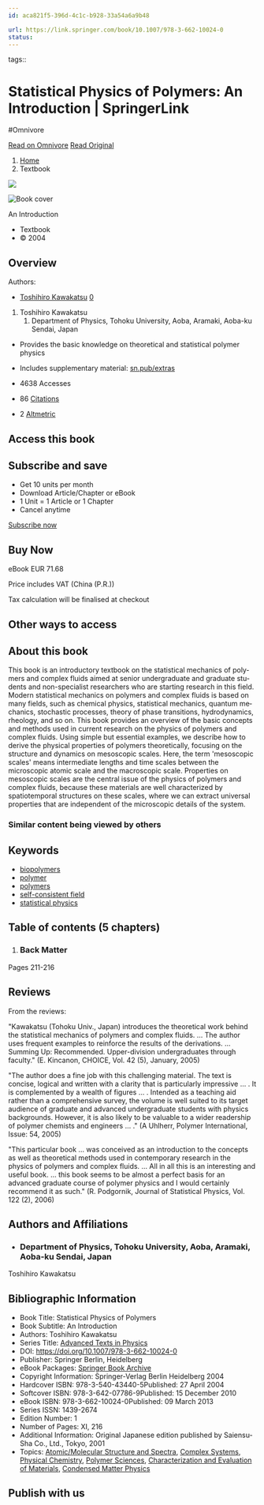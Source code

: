 ```yaml
---
id: aca821f5-396d-4c1c-b928-33a54a6a9b48

url: https://link.springer.com/book/10.1007/978-3-662-10024-0
status:
---
```



tags:: 

# Statistical Physics of Polymers: An Introduction | SpringerLink
#Omnivore

[Read on Omnivore](https://omnivore.app/me/statistical-physics-of-polymers-an-introduction-springer-link-192b42675d2)
[Read Original](https://link.springer.com/book/10.1007/978-3-662-10024-0)

1. [Home](https://link.springer.com/)
2. Textbook

[ ![](https://proxy-prod.omnivore-image-cache.app/90x135,szHeAJdJkM6oyluFT1Lvc7SQ4ZgcRKJeV_nbmfXo1u_A/https://media.springernature.com/w90/springer-static/cover-hires/book/978-3-662-10024-0?as=webp) ](https://link.springer.com/book/10.1007/978-3-662-10024-0/cover) 

![Book cover](https://proxy-prod.omnivore-image-cache.app/800x1200,s3PmaC8ZP_3q35TcYOKn41_VEqccZn3Tv6FJQUf_iDvc/https://media.springernature.com/full/springer-static/cover-hires/book/978-3-662-10024-0)

An Introduction

* Textbook
* © 2004

## Overview

Authors:

* [Toshihiro Kawakatsu](#author-0-0) [0](#Aff-0-0)

1. Toshihiro Kawakatsu  
   1. Department of Physics, Tohoku University, Aoba, Aramaki, Aoba-ku Sendai, Japan

* Provides the basic knowledge on theoretical and statistical polymer physics
* Includes supplementary material: [sn.pub/extras](https://extras.springer.com/?query=978-3-540-43440-5)

* 4638 Accesses
* 86 [Citations](http://citations.springer.com/book?doi=10.1007/978-3-662-10024-0 "Visit Springer Citations for full citation details")
* 2 [Altmetric](https://link.altmetric.com/details/4929869 "Visit Altmetric for full social mention details")

## Access this book

## Subscribe and save

* Get 10 units per month
* Download Article/Chapter or eBook
* 1 Unit = 1 Article or 1 Chapter
* Cancel anytime

[ Subscribe now ](https://link.springer.com/product/springer-plus) 

## Buy Now

eBook  EUR 71.68 

Price includes VAT (China (P.R.)) 

Tax calculation will be finalised at checkout

## Other ways to access

## About this book

 This book is an introductory textbook on the statistical mechanics of poly­ mers and complex fluids aimed at senior undergraduate and graduate stu­ dents and non-specialist researchers who are starting research in this field. Modern statistical mechanics on polymers and complex fluids is based on many fields, such as chemical physics, statistical mechanics, quantum me­ chanics, stochastic processes, theory of phase transitions, hydrodynamics, rheology, and so on. This book provides an overview of the basic concepts and methods used in current research on the physics of polymers and complex fluids. Using simple but essential examples, we describe how to derive the physical properties of polymers theoretically, focusing on the structure and dynamics on mesoscopic scales. Here, the term 'mesoscopic scales' means intermediate lengths and time scales between the microscopic atomic scale and the macroscopic scale. Properties on mesoscopic scales are the central issue of the physics of polymers and complex fluids, because these materials are well characterized by spatiotemporal structures on these scales, where we can extract universal properties that are independent of the microscopic details of the system.

### Similar content being viewed by others

## Keywords

* [biopolymers](https://link.springer.com/search?query=biopolymers&facet-discipline=%22Physics%22)
* [polymer](https://link.springer.com/search?query=polymer&facet-discipline=%22Physics%22)
* [polymers](https://link.springer.com/search?query=polymers&facet-discipline=%22Physics%22)
* [self-consistent field](https://link.springer.com/search?query=self-consistent%20field&facet-discipline=%22Physics%22)
* [statistical physics](https://link.springer.com/search?query=statistical%20physics&facet-discipline=%22Physics%22)

## Table of contents (5 chapters)

1. ### Back Matter  
Pages 211-216

## Reviews

From the reviews:

"Kawakatsu (Tohoku Univ., Japan) introduces the theoretical work behind the statistical mechanics of polymers and complex fluids. … The author uses frequent examples to reinforce the results of the derivations. … Summing Up: Recommended. Upper-division undergraduates through faculty." (E. Kincanon, CHOICE, Vol. 42 (5), January, 2005)

"The author does a fine job with this challenging material. The text is concise, logical and written with a clarity that is particularly impressive … . It is complemented by a wealth of figures … . Intended as a teaching aid rather than a comprehensive survey, the volume is well suited to its target audience of graduate and advanced undergraduate students with physics backgrounds. However, it is also likely to be valuable to a wider readership of polymer chemists and engineers … ." (A Uhlherr, Polymer International, Issue: 54, 2005)

"This particular book … was conceived as an introduction to the concepts as well as theoretical methods used in contemporary research in the physics of polymers and complex fluids. … All in all this is an interesting and useful book. … this book seems to be almost a perfect basis for an advanced graduate course of polymer physics and I would certainly recommend it as such." (R. Podgornik, Journal of Statistical Physics, Vol. 122 (2), 2006)

## Authors and Affiliations

* ###  Department of Physics, Tohoku University, Aoba, Aramaki, Aoba-ku Sendai, Japan  
 Toshihiro Kawakatsu

## Bibliographic Information

* Book Title: Statistical Physics of Polymers
* Book Subtitle: An Introduction
* Authors: Toshihiro Kawakatsu
* Series Title: [Advanced Texts in Physics](https://www.springer.com/series/4308)
* DOI: https://doi.org/10.1007/978-3-662-10024-0
* Publisher: Springer Berlin, Heidelberg
* eBook Packages: [Springer Book Archive](https://metadata.springernature.com/metadata/books)
* Copyright Information: Springer-Verlag Berlin Heidelberg 2004
* Hardcover ISBN: 978-3-540-43440-5Published: 27 April 2004
* Softcover ISBN: 978-3-642-07786-9Published: 15 December 2010
* eBook ISBN: 978-3-662-10024-0Published: 09 March 2013
* Series ISSN:  1439-2674
* Edition Number: 1
* Number of Pages: XI, 216
* Additional Information: Original Japanese edition published by Saiensu-Sha Co., Ltd., Tokyo, 2001
* Topics: [Atomic/Molecular Structure and Spectra](https://link.springer.com/search?facet-sub-discipline=Atomic/Molecular%20Structure%20and%20Spectra&facet-content-type=Book), [Complex Systems](https://link.springer.com/search?facet-sub-discipline=Complex%20Systems&facet-content-type=Book), [Physical Chemistry](https://link.springer.com/search?facet-sub-discipline=Physical%20Chemistry&facet-content-type=Book), [Polymer Sciences](https://link.springer.com/search?facet-sub-discipline=Polymer%20Sciences&facet-content-type=Book), [Characterization and Evaluation of Materials](https://link.springer.com/search?facet-sub-discipline=Characterization%20and%20Evaluation%20of%20Materials&facet-content-type=Book), [Condensed Matter Physics](https://link.springer.com/search?facet-sub-discipline=Condensed%20Matter%20Physics&facet-content-type=Book)

## Publish with us

